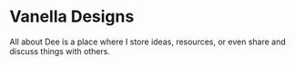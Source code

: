 # Vanella Designs
All about Dee is a place where I store ideas, resources, or even share and discuss things with others.
